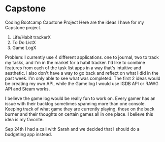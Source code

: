 # Capstone
Coding Bootcamp Capstone Project
Here are the ideas I have for my Capstone project.

1. Life/Habit trackerX
2. To Do ListX
3. Game LogX
   
 Problem: I currently use 4 different applications. one to journal, two to track my tasks, and I'm in the market for a habit tracker. I'd like to combine features from each of the task list apps in a way that's intuitive and aesthetic. I also don't have a way to go back and reflect on what I did in the past week. I'm only able to see what was completed. 
The first 2 ideas would be creating my own API, while the Game log I would use IGDB API or RAWG API and Steam works. 

I believe the game log would be really fun to work on. Every gamer has an issue with their backlog sometimes spanning more than one console. Keeping track of what game they are currently playing, those on the back burner and their thoughts on certain games all in one place. I believe this idea is my favorite.


Sep 24th
I had a call with Sarah and we decided that I should do a budgeting app instead. 
